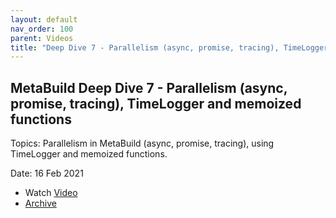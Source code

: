 ```yaml
---
layout: default
nav_order: 100
parent: Videos
title: "Deep Dive 7 - Parallelism (async, promise, tracing), TimeLogger and memoized functions"
---
```


## MetaBuild Deep Dive 7 - Parallelism (async, promise, tracing), TimeLogger and memoized functions

Topics: Parallelism in MetaBuild (async, promise, tracing), using TimeLogger and memoized functions.

Date: 16 Feb 2021 

* Watch [Video](https://bluejeans.com/s/ZVzFIBqsQKf)
* [Archive](https://artifactory.corp.adobe.com/artifactory/generic-metabuild-files-dev/documentation/learning/09_MetaBuild_Deep_Dive_07_02-16-2021/Ch1_Full_2021-02-16T08_02%20(1).mp4)
